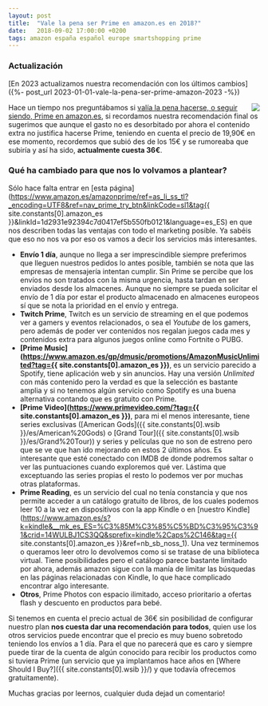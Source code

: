 ```yaml
---
layout: post
title:  "Vale la pena ser Prime en amazon.es en 2018?"
date:   2018-09-02 17:00:00 +0200
tags: amazon españa español europe smartshopping prime
---
```


### Actualización

[En 2023 actualizamos nuestra recomendación con los últimos cambios]({%- post_url 2023-01-01-vale-la-pena-ser-prime-amazon-2023 -%})

<a href='https://www.amazon.es/amazonprime/ref=as_li_ss_tl?_encoding=UTF8&ref=nav_prime_try_btn&linkCode=sl1&tag={{ site.constants[0].amazon_es }}&linkId=1d2931e92394c7d0417ef5b550fb0121&language=es_ES'><img style="float: right;" src="https://i.imgur.com/NLMbbkE.jpg"></a>

Hace un tiempo nos preguntábamos si [valía la pena hacerse, o seguir siendo, Prime en amazon.es](/2017/01/vale-la-pena-hacerse-premium-en-amazon-es.html), si recordamos nuestra recomendación final os sugerimos que aunque el gasto no es desorbitado por ahora el contenido extra no justifica hacerse Prime, teniendo en cuenta el precio de 19,90€ en ese momento, recordemos que subió des de los 15€ y se rumoreaba que subiría y así ha sido, **actualmente cuesta 36€**.

### Qué ha cambiado para que nos lo volvamos a plantear?

Sólo hace falta entrar en [esta página](https://www.amazon.es/amazonprime/ref=as_li_ss_tl?_encoding=UTF8&ref=nav_prime_try_btn&linkCode=sl1&tag{{ site.constants[0].amazon_es }}&linkId=1d2931e92394c7d0417ef5b550fb0121&language=es_ES) en que nos describen todas las ventajas con todo el marketing posible. Ya sabéis que eso no nos va por eso os vamos a decir los servicios más interesantes.

- **Envío 1 día**, aunque no llega a ser imprescindible siempre preferimos que lleguen nuestros pedidos lo antes posible, también se nota que las empresas de mensajería intentan cumplir. Sin Prime se percibe que los envíos no son tratados con la misma urgencia, hasta tardan en ser enviados desde los almacenes. Aunque no siempre se pueda solicitar el envío de 1 día por estar el producto almacenado en almacenes europeos sí que se nota la prioridad en el envío y entrega.
- **Twitch Prime**, Twitch es un servicio de streaming en el que podemos ver a gamers y eventos relacionados, o sea el *Youtube* de los gamers, pero además de poder ver contenidos nos regalan juegos cada mes y contenidos extra para algunos juegos online como Fortnite o PUBG.
- **[Prime Music](https://www.amazon.es/gp/dmusic/promotions/AmazonMusicUnlimited?tag={{ site.constants[0].amazon_es }})**, es un servicio parecido a Spotify, tiene aplicación web y sin anuncios. Hay una versión *Unlimited* con más contenido pero la verdad es que la selección es bastante amplia y si no tenemos algún servicio como Spotify es una buena alternativa contando que es gratuito con Prime.
- **[Prime Video](https://www.primevideo.com/?tag={{ site.constants[0].amazon_es }})**, para mi el menos interesante, tiene series exclusivas ([American Gods]({{ site.constants[0].wsib }}/es/American%20Gods) o [Grand Tour]({{ site.constants[0].wsib }}/es/Grand%20Tour)) y series y películas que no son de estreno pero que se ve que han ido mejorando en estos 2 últimos años. Es interesante que esté conectado con IMDB de donde podremos saltar o ver las puntuaciones cuando exploremos qué ver. Lástima que exceptuando las series propias el resto lo podemos ver por muchas otras plataformas.
- **Prime Reading**, es un servicio del cual no tenía constancia y que nos permite acceder a un catálogo gratuito de libros, de los cuales podemos leer 10 a la vez en dispositivos con la app Kindle o en [nuestro Kindle](https://www.amazon.es/s?k=kindle&__mk_es_ES=%C3%85M%C3%85%C5%BD%C3%95%C3%91&crid=14WULBJ1CS3QQ&sprefix=kindle%2Caps%2C146&tag={{ site.constants[0].amazon_es }}&ref=nb_sb_noss_1). Una vez terminemos o queramos leer otro lo devolvemos como si se tratase de una biblioteca virtual. Tiene posibilidades pero el catálogo parece bastante limitado por ahora, además amazon sigue con la manía de limitar las búsquedas en las páginas relacionadas con Kindle, lo que hace complicado encontrar algo interesante.
- **Otros**, Prime Photos con espacio ilimitado, acceso prioritario a ofertas flash y descuento en productos para bebé.

Si tenemos en cuenta el precio actual de 36€ sin posibilidad de configurar nuestro plan **nos cuesta dar una recomendación para todos**, quien use los otros servicios puede encontrar que el precio es muy bueno sobretodo teniendo los envíos a 1 día. Para el que no parecerá que es caro y siempre puede tirar de la cuenta de algún conocido para recibir los productos como si tuviera Prime (un servicio que ya implantamos hace años en [Where Should I Buy?]({{ site.constants[0].wsib }}/) y que todavía ofrecemos gratuitamente).

Muchas gracias por leernos, cualquier duda dejad un comentario!
